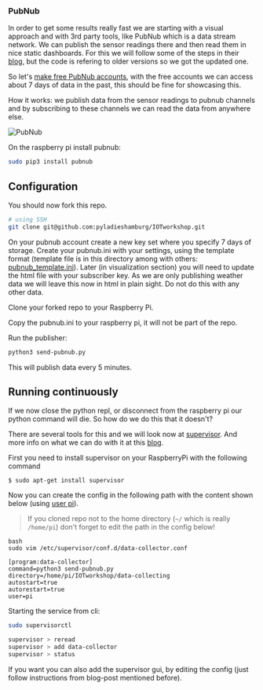 ### PubNub

In order to get some results really fast we are starting with a visual approach and with 3rd party tools, like PubNub which is a data stream network. We can publish the sensor readings there and then read them in nice static dashboards. For this we will follow some of the steps in their [blog](https://www.pubnub.com/blog/raspberry-pi-humidity-temperature-sensor-dashboard-dht-22-sensor/), but the code is refering to older versions so we got the updated one.

So let's [make free PubNub accounts](https://dashboard.pubnub.com/signup?), with the free accounts we can access about 7 days of data in the past, this should be fine for showcasing this.

How it works: we publish data from the sensor readings to pubnub channels and by subscribing to these channels we can read the data from anywhere else.

![PubNub](https://www.pubnub.com/static/images/old/pubnub-galaxy.gif)

On the raspberry pi install pubnub:

```bash
sudo pip3 install pubnub
```

## Configuration

You should now fork this repo.

```bash
# using SSH
git clone git@github.com:pyladieshamburg/IOTworkshop.git
```

On your pubnub account create a new key set where you specify 7 days of storage. Create your pubnub.ini with your settings, using the template format (template file is in this directory among with others: [pubnub_template.ini](./pubnub_template.ini)). Later (in visualization section) you will need to update the html file with your subscriber key. As we are only publishing weather data we will leave this now in html in plain sight. Do not do this with any other data.

Clone your forked repo to your Raspberry Pi.

Copy the pubnub.ini to your raspberry pi, it will not be part of the repo.

Run the publisher:

```bash
python3 send-pubnub.py
```

This will publish data every 5 minutes.


## Running continuously

If we now close the python repl, or disconnect from the raspberry pi our python command will die. So how do we do this that it doesn't?

There are several tools for this and we will look now at [supervisor](https://uctrl.dev/raspberry-pi-iot-setup/).
And more info on what we can do with it at this [blog](https://medium.com/@jayden.chua/use-supervisor-to-run-your-python-tests-13e91171d6d3).

First you need to install supervisor on your RaspberryPi with the following command
```
$ sudo apt-get install supervisor
```
Now you can create the config in the following path with the content shown below (using [user pi](https://www.makeuseof.com/tag/raspbian-default-password/)).

> If you cloned repo not to the home directory (`~/` which is really `/home/pi`) don't forget to edit the path in the config below!

```
bash
sudo vim /etc/supervisor/conf.d/data-collector.conf

[program:data-collector]
command=python3 send-pubnub.py
directory=/home/pi/IOTworkshop/data-collecting
autostart=true
autorestart=true
user=pi
```

Starting the service from cli:

```bash
sudo supervisorctl
```

```bash
supervisor > reread
supervisor > add data-collector
supervisor > status
```

If you want you can also add the supervisor gui, by editing the config (just follow instructions from blog-post mentioned before).
